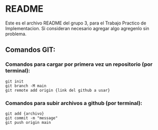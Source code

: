 # README

Este es el archivo README del grupo 3, para el Trabajo Practico de Implementacion.
Si consideran necesario agregar algo agregenlo sin problema.

## Comandos GIT:

### Comandos para cargar por primera vez un repositorio (por terminal):
    git init
    git branch -M main
    git remote add origin {link del github a usar}

### Comandos para subir archivos a github (por terminal):
    git add {archivo}
    git commit -m "message"
    git push origin main